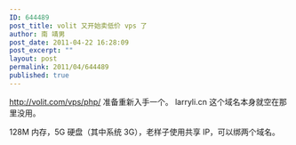 ```yaml
---
ID: 644489
post_title: volit 又开始卖低价 vps 了
author: 南 靖男
post_date: 2011-04-22 16:28:09
post_excerpt: ""
layout: post
permalink: 2011/04/644489
published: true
---
```

<a title="【PHP专用VPS】震憾价100元/年" href="http://volit.com/vps/php/" target="_blank">http://volit.com/vps/php/</a> 准备重新入手一个。 larryli.cn 这个域名本身就空在那里没用。

128M 内存，5G 硬盘（其中系统 3G），老样子使用共享 IP，可以绑两个域名。